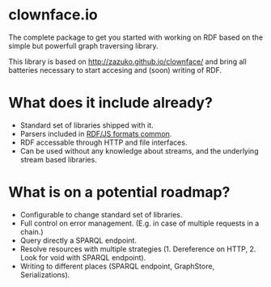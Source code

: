 # clownface.io

<!--[![Build Status](https://travis-ci.org/clownface/clownface.svg?branch=master)](https://travis-ci.org/clownface/clownface)-->
<!--[![NPM Version](https://img.shields.io/npm/v/clownface.svg?style=flat)](https://npm.im/clownface)-->

The complete package to get you started with working on RDF based on the simple but powerfull graph traversing library.

This library is based on http://zazuko.github.io/clownface/ and bring all batteries necessary to start accesing and (soon) writing of RDF.

# What does it include already?
* Standard set of libraries shipped with it.
* Parsers included in [RDF/JS formats common](https://github.com/rdfjs-base/formats-common).
* RDF accessable through HTTP and file interfaces.
* Can be used without any knowledge about streams, and the underlying stream based libraries.


# What is on a potential roadmap?
* Configurable to change standard set of libraries.
* Full control on error management. (E.g. in case of multiple requests in a chain.)
* Query directly a SPARQL endpoint.
* Resolve resources with multiple strategies (1. Dereference on HTTP, 2. Look for void with SPARQL endpoint).
* Writing to different places (SPARQL endpoint, GraphStore, Serializations).
